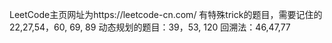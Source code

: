 LeetCode主页网址为https://leetcode-cn.com/
有特殊trick的题目，需要记住的22,27,54，60, 69, 89
动态规划的题目：39，53, 120
回溯法：46,47,77
